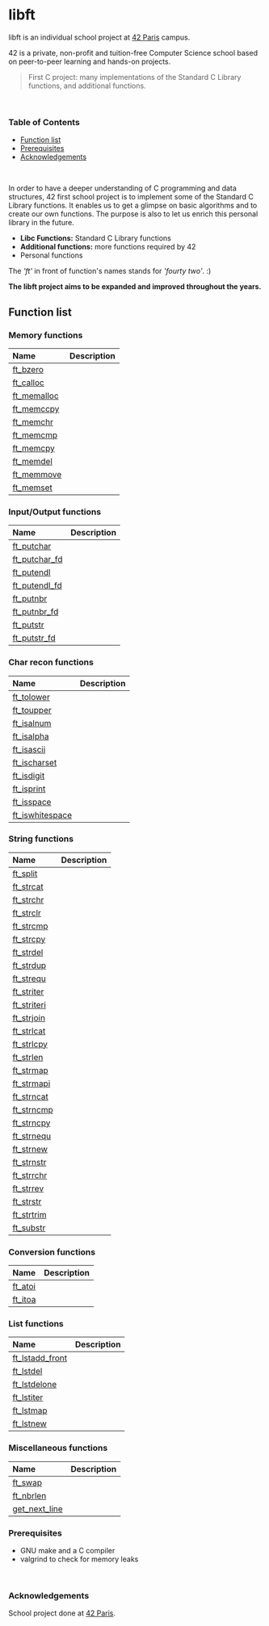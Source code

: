 # libft

libft is an individual school project at [42 Paris](https://www.42.fr) campus.

42 is a private, non-profit and tuition-free Computer Science school based on peer-to-peer learning and hands-on projects.

> First C project: many implementations of the Standard C Library functions, and additional functions.
<br>

### Table of Contents

- [Function list](#function-list)
- [Prerequisites](#prerequisites)
- [Acknowledgements](#acknowledgements)
<br>

In order to have a deeper understanding of C programming and data structures, 42 first school project is to implement some of the Standard C Library functions. It enables us to get a glimpse on basic algorithms and to create our own functions. The purpose is also to let us enrich this personal library in the future.

- **Libc Functions:** Standard C Library functions
- **Additional functions:** more functions required by 42
- Personal functions

The *'ft'* in front of function's names stands for *'fourty two'*. :)

**The libft project aims to be expanded and improved throughout the years.**
<br>

## Function list

### Memory functions

| Name                                |Description                                  |
|:------------------------------------|:--------------------------------------------|
|[ft_bzero](src/ft_bzero.c)           |                                             |
|[ft_calloc](src/ft_calloc.c)         |                                             |
|[ft_memalloc](src/ft_memalloc.c)     |                                             |
|[ft_memccpy](src/ft_memccpy.c)       |                                             |
|[ft_memchr](src/ft_memchr.c)         |                                             |
|[ft_memcmp](src/ft_memcmp.c)         |                                             |
|[ft_memcpy](src/ft_memcpy.c)         |                                             |
|[ft_memdel](src/ft_memdel.c)         |                                             |
|[ft_memmove](src/ft_memmove.c)       |                                             |
|[ft_memset](src/ft_memset.c)         |                                             |

### Input/Output functions

| Name                                |Description                                  |
|:------------------------------------|:--------------------------------------------|
|[ft_putchar](src/ft_putchar.c)       |                                             |
|[ft_putchar_fd](src/ft_putchar_fd.c) |                                             |
|[ft_putendl](src/ft_putendl.c)       |                                             |
|[ft_putendl_fd](src/ft_putendl_fd.c) |                                             |
|[ft_putnbr](src/ft_putnbr.c)         |                                             |
|[ft_putnbr_fd](src/ft_putnbr_fd.c)   |                                             |
|[ft_putstr](src/ft_putstr.c)         |                                             |
|[ft_putstr_fd](src/ft_putstr_fd.c)   |                                             |

### Char recon functions

| Name                                |Description                                  |
|:------------------------------------|:--------------------------------------------|
|[ft_tolower](src/ft_tolower.c)       |                                             |
|[ft_toupper](src/ft_toupper.c)       |                                             |
|[ft_isalnum](src/ft_isalnum.c)       |                                             |
|[ft_isalpha](src/ft_isalpha.c)       |                                             |
|[ft_isascii](src/ft_isascii.c)       |                                             |
|[ft_ischarset](src/ft_ischarset.c)   |                                             |
|[ft_isdigit](src/ft_isdigit.c)       |                                             |
|[ft_isprint](src/ft_isprint.c)       |                                             |
|[ft_isspace](src/ft_isspace.c)       |                                             |
|[ft_iswhitespace](src/ft_iswhitespace.c)|                                          |

### String functions

| Name                                |Description                                  |
|:------------------------------------|:--------------------------------------------|
|[ft_split](src/ft_split.c)           |                                             |
|[ft_strcat](src/ft_strcat.c)         |                                             |
|[ft_strchr](src/ft_strchr.c)         |                                             |
|[ft_strclr](src/ft_strclr.c)         |                                             |
|[ft_strcmp](src/ft_strcmp.c)         |                                             |
|[ft_strcpy](src/ft_strcpy.c)         |                                             |
|[ft_strdel](src/ft_strdel.c)         |                                             |
|[ft_strdup](src/ft_strdup.c)         |                                             |
|[ft_strequ](src/ft_strequ.c)         |                                             |
|[ft_striter](src/ft_striter.c)       |                                             |
|[ft_striteri](src/ft_striteri.c)     |                                             |
|[ft_strjoin](src/ft_strjoin.c)       |                                             |
|[ft_strlcat](src/ft_strlcat.c)       |                                             |
|[ft_strlcpy](src/ft_strlcpy.c)       |                                             |
|[ft_strlen](src/ft_strlen.c)         |                                             |
|[ft_strmap](src/ft_strmap.c)         |                                             |
|[ft_strmapi](src/ft_strmapi.c)       |                                             |
|[ft_strncat](src/ft_strncat.c)       |                                             |
|[ft_strncmp](src/ft_strncmp.c)       |                                             |
|[ft_strncpy](src/ft_strncpy.c)       |                                             |
|[ft_strnequ](src/ft_strnequ.c)       |                                             |
|[ft_strnew](src/ft_strnew.c)         |                                             |
|[ft_strnstr](src/ft_strnstr.c)       |                                             |
|[ft_strrchr](src/ft_strrchr.c)       |                                             |
|[ft_strrev](src/ft_strrev.c)         |                                             |
|[ft_strstr](src/ft_strstr.c)         |                                             |
|[ft_strtrim](src/ft_strtrim.c)       |                                             |
|[ft_substr](src/ft_substr.c)         |                                             |

### Conversion functions

| Name                                |Description                                  |
|:------------------------------------|:--------------------------------------------|
|[ft_atoi](src/ft_atoi.c)             |                                             |
|[ft_itoa](src/ft_itoa.c)             |                                             |

### List functions

| Name                                |Description                                  |
|:------------------------------------|:--------------------------------------------|
|[ft_lstadd_front](src/ft_lstadd_front.c) |                                         |
|[ft_lstdel](src/ft_lstdel.c)         |                                             |
|[ft_lstdelone](src/ft_lstdelone.c)   |                                             |
|[ft_lstiter](src/ft_lstiter.c)       |                                             |
|[ft_lstmap](src/ft_lstmap.c)         |                                             |
|[ft_lstnew](src/ft_lstnew.c)         |                                             |

### Miscellaneous functions

| Name                                |Description                                  |
|:------------------------------------|:--------------------------------------------|
|[ft_swap](src/ft_swap.c)             |                                             |
|[ft_nbrlen](src/ft_nbrlen.c)         |                                             |
|[get_next_line](src/get_next_line.c) |                                             |

### Prerequisites

* GNU make and a C compiler
* valgrind to check for memory leaks
<br>

### Acknowledgements

School project done at [42 Paris](https://www.42.fr).
